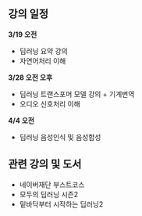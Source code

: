 ## 강의 일정

**3/19 오전**
- 딥러닝 요약 강의
- 자연어처리 이해

**3/28 오전 오후**
- 딥러닝 트랜스포머 모델 강의 + 기계번역
- 오디오 신호처리 이해

**4/4 오전**
- 딥러닝 음성인식 및 음성합성

## 관련 강의 및 도서
- 네이버재단 부스트코스
- 모두의 딥러닝 시즌2
- 밑바닥부터 시작하는 딥러닝2
